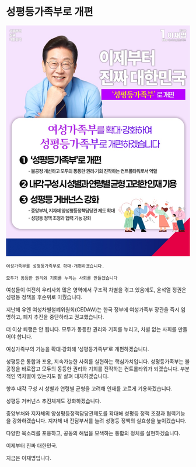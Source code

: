 # 성평등가족부로 개편

![공약 이미지](037.jpeg)

```
여성가족부를 성평등가족부로 확대·개편하겠습니다.

모두가 동등한 권리와 기회를 누리는 사회를 만들겠습니다
```

여성들이 여전히 우리사회 많은 영역에서 구조적 차별을 겪고 있음에도, 윤석열 정권은 성평등 정책을 후순위로 미뤘습니다.

지난해 유엔 여성차별철폐위원회(CEDAW)는 한국 정부에 여성가족부 장관을 즉시 임명하고, 폐지 추진을 중단하라고 권고했습니다.

더 이상 퇴행은 안 됩니다. 모두가 동등한 권리와 기회를 누리고, 차별 없는 사회를 만들어야 합니다.

여성가족부의 기능을 확대·강화해 ‘성평등가족부’로 개편하겠습니다.

성평등은 통합과 포용, 지속가능한 사회를 실현하는 핵심가치입니다. 성평등가족부는 불공정을 바로잡고 모두의 동등한 권리와 기회를 진작하는
컨트롤타워가 되겠습니다. 부분적인 역차별이 있는지도 잘 살펴 대처하겠습니다.

향후 내각 구성 시 성별과 연령별 균형을 고려해 인재를 고르게 기용하겠습니다.

성평등 거버넌스 추진체계도 강화하겠습니다.

중앙부처와 지자체의 양성평등정책담당관제도를 확대해 성평등 정책 조정과 협력기능을 강화하겠습니다. 지자체 내 전담부서를 늘려 성평등 정책의
실효성을 높이겠습니다.

다양한 목소리를 포용하고, 공동의 해법을 모색하는 통합의 정치를 실현하겠습니다.

이제부터 진짜 대한민국.

지금은 이재명입니다.